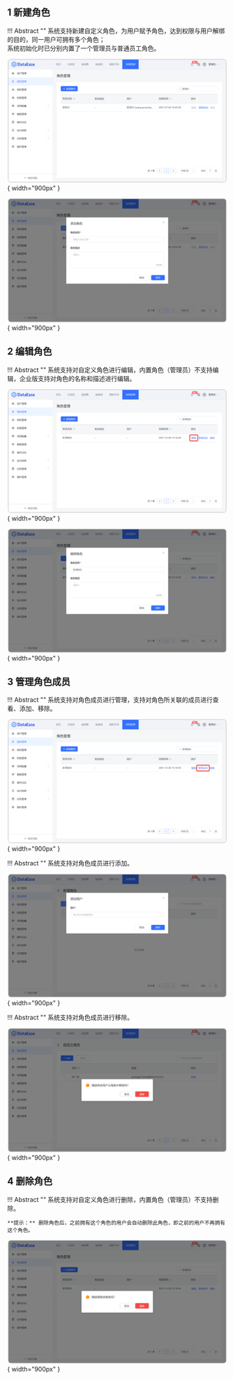 ## 1 新建角色

!!! Abstract ""
系统支持新建自定义角色，为用户赋予角色，达到权限与用户解绑的目的，同一用户可拥有多个角色；  
系统初始化时已分别内置了一个管理员与普通员工角色。

![新建角色](../img/xpack/新建角色1.png){ width="900px" }

![新建角色](../img/xpack/新建角色2.png){ width="900px" }

## 2 编辑角色

!!! Abstract ""
系统支持对自定义角色进行编辑，内置角色（管理员）不支持编辑，企业版支持对角色的名称和描述进行编辑。

![编辑角色](../img/xpack/编辑角色.png){ width="900px" }

![编辑角色](../img/xpack/编辑角色2.png){ width="900px" }

## 3 管理角色成员

!!! Abstract ""
系统支持对角色成员进行管理，支持对角色所关联的成员进行查看、添加、移除。

![管理角色](../img/xpack/管理角色.png){ width="900px" }

!!! Abstract ""
系统支持对角色成员进行添加。

![管理角色](../img/xpack/添加用户.png){ width="900px" }

!!! Abstract ""
系统支持对角色成员进行移除。

![管理角色](../img/xpack/移除用户.png){ width="900px" }

## 4 删除角色

!!! Abstract ""
系统支持对自定义角色进行删除，内置角色（管理员）不支持删除。

    **提示：** 删除角色后，之前拥有这个角色的用户会自动删除此角色，即之前的用户不再拥有这个角色。

![删除角色](../img/xpack/删除角色.png){ width="900px" }